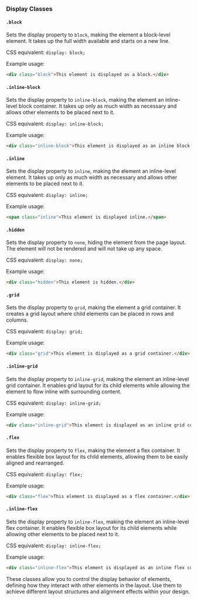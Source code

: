 

### Display Classes

#### `.block`

Sets the display property to `block`, making the element a block-level element. It takes up the full width available and starts on a new line.

CSS equivalent: `display: block;`

Example usage:
```html
<div class="block">This element is displayed as a block.</div>
```

#### `.inline-block`

Sets the display property to `inline-block`, making the element an inline-level block container. It takes up only as much width as necessary and allows other elements to be placed next to it.

CSS equivalent: `display: inline-block;`

Example usage:
```html
<div class="inline-block">This element is displayed as an inline block.</div>
```

#### `.inline`

Sets the display property to `inline`, making the element an inline-level element. It takes up only as much width as necessary and allows other elements to be placed next to it.

CSS equivalent: `display: inline;`

Example usage:
```html
<span class="inline">This element is displayed inline.</span>
```

#### `.hidden`

Sets the display property to `none`, hiding the element from the page layout. The element will not be rendered and will not take up any space.

CSS equivalent: `display: none;`

Example usage:
```html
<div class="hidden">This element is hidden.</div>
```

#### `.grid`

Sets the display property to `grid`, making the element a grid container. It creates a grid layout where child elements can be placed in rows and columns.

CSS equivalent: `display: grid;`

Example usage:
```html
<div class="grid">This element is displayed as a grid container.</div>
```

#### `.inline-grid`

Sets the display property to `inline-grid`, making the element an inline-level grid container. It enables grid layout for its child elements while allowing the element to flow inline with surrounding content.

CSS equivalent: `display: inline-grid;`

Example usage:
```html
<div class="inline-grid">This element is displayed as an inline grid container.</div>
```

#### `.flex`

Sets the display property to `flex`, making the element a flex container. It enables flexible box layout for its child elements, allowing them to be easily aligned and rearranged.

CSS equivalent: `display: flex;`

Example usage:
```html
<div class="flex">This element is displayed as a flex container.</div>
```

#### `.inline-flex`

Sets the display property to `inline-flex`, making the element an inline-level flex container. It enables flexible box layout for its child elements while allowing other elements to be placed next to it.

CSS equivalent: `display: inline-flex;`

Example usage:
```html
<div class="inline-flex">This element is displayed as an inline flex container.</div>
```

These classes allow you to control the display behavior of elements, defining how they interact with other elements in the layout. Use them to achieve different layout structures and alignment effects within your design.
